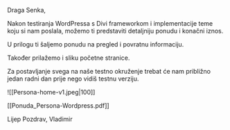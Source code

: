 
Draga Senka,

Nakon testiranja WordPressa s Divi frameworkom i implementacije teme koju si nam poslala, možemo ti predstaviti detaljniju ponudu i konačni iznos.

U prilogu ti šaljemo ponudu na pregled i povratnu informaciju. 

Također prilažemo i sliku početne stranice. 

Za postavljanje svega na naše testno okruženje trebat će nam približno jedan radni dan prije nego vidiš testnu verziju.

![[Persona-home-v1.jpeg|100]]

[[Ponuda_Persona-Wordpress.pdf]]

Lijep Pozdrav,
Vladimir